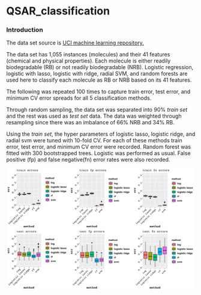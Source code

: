 # QSAR_classification

### Introduction

The data set source is [UCI machine learning repository.](https://archive.ics.uci.edu/ml/datasets/QSAR+biodegradation)

The data set has 1,055 instances (molecules) and their 41 features (chemical and physical properties).
Each molecule is either readily biodegradable (RB) or not readily biodegradable (NRB).
Logistic regression, logistic with lasso, logistic with ridge, radial SVM, 
and random forests are used here to classify each molecule as RB or NRB based on 
its 41 features. 

The following was repeated 100 times to capture train error, test error, and minimum 
CV error spreads for all 5 classification methods. 

Through random sampling, the data set was separated into 90% *train set* and the 
rest was used as *test set* data. The data was weighted through resampling since there 
was an imbalance of 66% NRB and 34% RB.

Using the *train set*, the hyper parameters of logistic lasso, logistic ridge, and 
radial svm were tuned with 10-fold CV. For each of these methods train error, test error, 
and minimum CV error were recorded. Random forest was fitted with 300 bootstrapped
trees. Logistic was performed as usual. 
	False positive (fp) and false negative(fn) error rates were also recorded. 

![](https://github.com/asyakhl/QSAR_classification/blob/master/img/Error_Rates.png)

